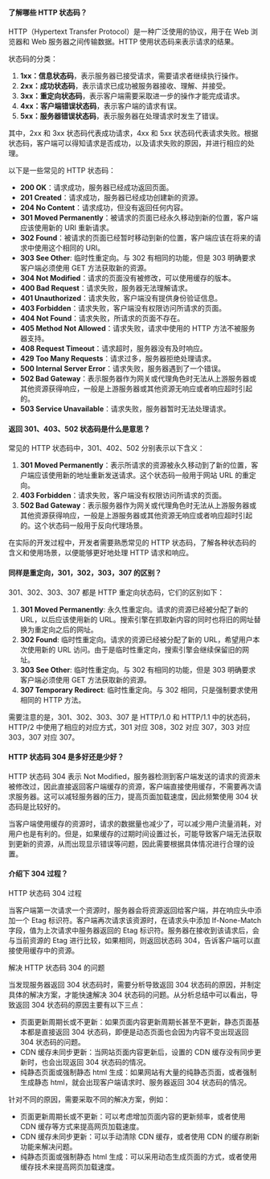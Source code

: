 <!--
 * @Author: Shu Binqi
 * @Date: 2023-03-05 23:37:50
 * @LastEditors: Shu Binqi
 * @LastEditTime: 2023-03-06 19:41:34
 * @Description: 八股文：状态码（5题）
 * @Version: 1.0.0
 * @FilePath: \interviewQuestions\八股文\计算机网络\状态码.md
-->

#### 了解哪些 HTTP 状态码？

HTTP（Hypertext Transfer Protocol）是一种广泛使用的协议，用于在 Web 浏览器和 Web 服务器之间传输数据。HTTP 使用状态码来表示请求的结果。

状态码的分类：

1. **1xx：信息状态码**，表示服务器已接受请求，需要请求者继续执行操作。
1. **2xx：成功状态码**，表示请求已成功被服务器接收、理解、并接受。
1. **3xx：重定向状态码**，表示客户端需要采取进一步的操作才能完成请求。
1. **4xx：客户端错误状态码**，表示客户端的请求有误。
1. **5xx：服务器错误状态码**，表示服务器在处理请求时发生了错误。

其中，2xx 和 3xx 状态码代表成功请求，4xx 和 5xx 状态码代表请求失败。根据状态码，客户端可以得知请求是否成功，以及请求失败的原因，并进行相应的处理。

以下是一些常见的 HTTP 状态码：

- **200 OK**：请求成功，服务器已经成功返回页面。
- **201 Created**：请求成功，服务器已经成功创建新的资源。
- **204 No Content**：请求成功，但没有返回任何内容。
- **301 Moved Permanently**：被请求的页面已经永久移动到新的位置，客户端应该使用新的 URI 重新请求。
- **302 Found**：被请求的页面已经暂时移动到新的位置，客户端应该在将来的请求中使用这个相同的 URI。
- **303 See Other**: 临时性重定向。与 302 有相同的功能，但是 303 明确要求客户端必须使用 GET 方法获取新的资源。
- **304 Not Modified**：请求的页面没有被修改，可以使用缓存的版本。
- **400 Bad Request**：请求失败，服务器无法理解请求。
- **401 Unauthorized**：请求失败，客户端没有提供身份验证信息。
- **403 Forbidden**：请求失败，客户端没有权限访问所请求的页面。
- **404 Not Found**：请求失败，所请求的页面不存在。
- **405 Method Not Allowed**：请求失败，请求中使用的 HTTP 方法不被服务器支持。
- **408 Request Timeout**：请求超时，服务器没有及时响应。
- **429 Too Many Requests**：请求过多，服务器拒绝处理请求。
- **500 Internal Server Error**：请求失败，服务器遇到了一个错误。
- **502 Bad Gateway**：表示服务器作为网关或代理角色时无法从上游服务器或其他资源获得响应，一般是上游服务器或其他资源无响应或者响应超时引起的。
- **503 Service Unavailable**：请求失败，服务器暂时无法处理请求。

#### 返回 301、403、502 状态码是什么是意思？

常见的 HTTP 状态码中，301、402、502 分别表示以下含义：

1. **301 Moved Permanently**：表示所请求的资源被永久移动到了新的位置，客户端应该使用新的地址重新发送请求。这个状态码一般用于网站 URL 的重定向。
1. **403 Forbidden**：请求失败，客户端没有权限访问所请求的页面。
1. **502 Bad Gateway**：表示服务器作为网关或代理角色时无法从上游服务器或其他资源获得响应，一般是上游服务器或其他资源无响应或者响应超时引起的。这个状态码一般用于反向代理场景。

在实际的开发过程中，开发者需要熟悉常见的 HTTP 状态码，了解各种状态码的含义和使用场景，以便能够更好地处理 HTTP 请求和响应。

#### 同样是重定向，301，302，303，307 的区别？

301、302、303、307 都是 HTTP 重定向状态码，它们的区别如下：

1. **301 Moved Permanently**: 永久性重定向。请求的资源已经被分配了新的 URL，以后应该使用新的 URL。搜索引擎在抓取新内容的同时也将旧的网址替换为重定向之后的网址。
1. **302 Found**: 临时性重定向。请求的资源已经被分配了新的 URL，希望用户本次使用新的 URL 访问。由于是临时性重定向，搜索引擎会继续保留旧的网址。
1. **303 See Other**: 临时性重定向。与 302 有相同的功能，但是 303 明确要求客户端必须使用 GET 方法获取新的资源。
1. **307 Temporary Redirect**: 临时性重定向。与 302 相同，只是强制要求使用相同的 HTTP 方法。

需要注意的是，301、302、303、307 是 HTTP/1.0 和 HTTP/1.1 中的状态码，HTTP/2 中使用了相应的对应方式，301 对应 308，302 对应 307，303 对应 303，307 对应 307。

#### HTTP 状态码 304 是多好还是少好？

HTTP 状态码 304 表示 Not Modified，服务器检测到客户端发送的请求的资源未被修改过，因此直接返回客户端缓存的资源，客户端直接使用缓存，不需要再次请求服务器。这可以减轻服务器的压力，提高页面加载速度，因此频繁使用 304 状态码是比较好的。

当客户端使用缓存的资源时，请求的数据量也减少了，可以减少用户流量消耗，对用户也是有利的。但是，如果缓存的过期时间设置过长，可能导致客户端无法获取到更新的资源，从而出现显示错误等问题，因此需要根据具体情况进行合理的设置。

#### 介绍下 304 过程？

HTTP 状态码 304 过程

当客户端第一次请求一个资源时，服务器会将资源返回给客户端，并在响应头中添加一个 Etag 标识符。客户端再次请求该资源时，在请求头中添加 If-None-Match 字段，值为上次请求中服务器返回的 Etag 标识符。服务器在接收到该请求后，会与当前资源的 Etag 进行比较，如果相同，则返回状态码 304，告诉客户端可以直接使用缓存中的资源。

解决 HTTP 状态码 304 的问题

当发现服务器返回 304 状态码时，需要分析导致返回 304 状态码的原因，并制定具体的解决方案，才能快速解决 304 状态码的问题。从分析总结中可以看出，导致返回 304 状态码的原因主要有以下三点：

- 页面更新周期长或不更新：如果页面内容更新周期长甚至不更新，静态页面基本都是直接返回 304 状态码，即便是动态页面也会因为内容不变出现返回 304 状态码的问题。
- CDN 缓存未同步更新：当网站页面内容更新后，设置的 CDN 缓存没有同步更新时，也会出现返回 304 状态码的情况。
- 纯静态页面或强制静态 html 生成：如果网站有大量的纯静态页面，或者强制生成静态 html，就会出现客户端请求时、服务器返回 304 状态码的情况。

针对不同的原因，需要采取不同的解决方案，例如：

- 页面更新周期长或不更新：可以考虑增加页面内容的更新频率，或者使用 CDN 缓存等方式来提高网页加载速度。
- CDN 缓存未同步更新：可以手动清除 CDN 缓存，或者使用 CDN 的缓存刷新功能来解决问题。
- 纯静态页面或强制静态 html 生成：可以采用动态生成页面的方式，或者使用缓存技术来提高网页加载速度。
